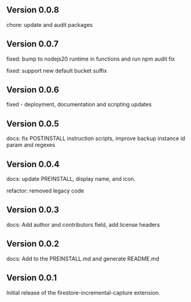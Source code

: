 ## Version 0.0.8

chore: update and audit packages

## Version 0.0.7

fixed: bump to nodejs20 runtime in functions and run npm audit fix

fixed: support new default bucket suffix

## Version 0.0.6

fixed - deployment, documentation and scripting updates

## Version 0.0.5

docs: fix POSTINSTALL instruction scripts, improve backup instance id param and regexes

## Version 0.0.4

docs: update PREINSTALL, display name, and icon.

refactor: removed legacy code

## Version 0.0.3

docs: Add author and contributors field, add license headers

## Version 0.0.2

docs: Add to the PREINSTALL.md and generate README.md

## Version 0.0.1

Initial release of the firestore-incremental-capture extension.
